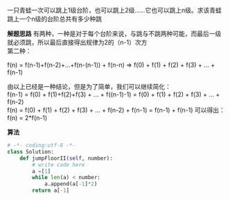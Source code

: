 一只青蛙一次可以跳上1级台阶，也可以跳上2级……它也可以跳上n级。求该青蛙跳上一个n级的台阶总共有多少种跳  

**解题思路**
有两种，一种是对于每个台阶来说，与跳与不跳两种可能，而最后一级就必须跳，所以最后直接得出规律为2的（n-1）次方  
第二种：  

 f(n) = f(n-1)+f(n-2)+...+f(n-(n-1)) + f(n-n) => f(0) + f(1) + f(2) + f(3) + ... + f(n-1)


 由以上已经是一种结论，但是为了简单，我们可以继续简化：  
    f(n-1) = f(0) + f(1)+f(2)+f(3) + ... + f((n-1)-1) = f(0) + f(1) + f(2) + f(3) + ... + f(n-2)   
    f(n) = f(0) + f(1) + f(2) + f(3) + ... + f(n-2) + f(n-1) = f(n-1) + f(n-1)
    可以得出：
    f(n) = 2*f(n-1)
    
**算法**
```python
# -*- coding:utf-8 -*-
class Solution:
    def jumpFloorII(self, number):
        # write code here
        a =[1]
        while len(a) < number:
            a.append(a[-1]*2)
        return a[-1]
```
